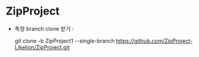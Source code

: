 # ZipProject

- 특정 branch clone 받기 :

  git clone -b ZipProject1 --single-branch https://github.com/ZipProject-Likelion/ZipProject.git
